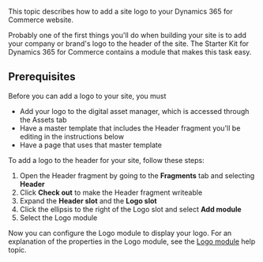 This topic describes how to add a site logo to your Dynamics 365 for Commerce website.

Probably one of the first things you'll do when building your site is to add your company or brand's logo to the header of the site. The Starter Kit for Dynamics 365 for Commerce contains a module that makes this task easy. 

## Prerequisites

Before you can add a logo to your site, you must

- Add your logo to the digital asset manager, which is accessed through the Assets tab
- Have a master template that includes the Header fragment you'll be editing in the instructions below
- Have a page that uses that master template

 

To add a logo to the header for your site, follow these steps:

1. Open the Header fragment by going to the **Fragments** tab and selecting **Header**
2. Click **Check out** to make the Header fragment writeable 
3. Expand the **Header slot** and the **Logo slot**
4. Click the ellipsis to the right of the Logo slot and select **Add module**
5. Select the Logo module

Now you can configure the Logo module to display your logo. For an explanation of the properties in the Logo module, see the [Logo module](http://) help topic.

 

 

